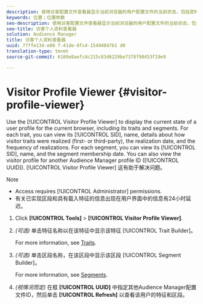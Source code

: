```yaml
---
description: 使用访客配置文件查看器显示当前浏览器的用户配置文件的当前状态，包括其特征和区段。对于每个特征，您可以查看其SID、名称、有关如何实现访客特征的详细信息(第一方或第三方)、实现日期和真实性。对于每个区段，您可以查看其SID、名称和区段成员关系日期。您还可以查看其他Audience Manager配置文件ID(UUID)的访客配置文件。访客配置文件查看器有助于进行疑难解答。
keywords: 位置；位置参数
seo-description: 使用访客配置文件查看器显示当前浏览器的用户配置文件的当前状态，包括其特征和区段。对于每个特征，您可以查看其SID、名称、有关如何实现访客特征的详细信息(第一方或第三方)、实现日期和真实性。对于每个区段，您可以查看其SID、名称和区段成员关系日期。您还可以查看其他Audience Manager配置文件ID(UUID)的访客配置文件。访客配置文件查看器有助于进行疑难解答。
seo-title: 访客个人资料查看器
solution: Audience Manager
title: 访客个人资料查看器
uuid: 77ffe134-e08 f-41de-8fc4-15494847b1 d0
translation-type: tm+mt
source-git-commit: 6169e8aefc4c215c83d6229be7378f90453f19e9

---
```



# Visitor Profile Viewer {#visitor-profile-viewer}

Use the [!UICONTROL Visitor Profile Viewer] to display the current state of a user profile for the current browser, including its traits and segments. For each trait, you can view its [!UICONTROL SID], name, details about how visitor traits were realized (first- or third-party), the realization date, and the frequency of realizations. For each segment, you can view its [!UICONTROL SID], name, and the segment membership date. You can also view the visitor profile for another Audience Manager profile ID ([!UICONTROL UUID]). [!UICONTROL Visitor Profile Viewer] 这有助于解决问题。

>[!NOTE]
>
>* Access requires [!UICONTROL Administrator] permissions.
>* 有关已实现区段和具有载入特征的信息出现在用户界面中的信息有24小时延迟。


<!-- 
Traits that are not part of a segment will not appear in the
<span class="wintitle"> Visitor Profile Viewer</span>.
-->

1. Click **[!UICONTROL Tools]** &gt; **[!UICONTROL Visitor Profile Viewer]**.

1. *(可选)* 单击特征名称以在该特征中显示该特征 [!UICONTROL Trait Builder]。

   For more information, see [Traits](../features/traits/trait-details-page.md).

1. *(可选)* 单击区段名称，在该区段中显示该区段 [!UICONTROL Segment Builder]。

   For more information, see [Segments](../features/segments/segments-purpose.md).

1. *(视情况而定)* 在框 **[!UICONTROL UUID]** 中指定其他Audience Manager配置文件ID，然后单击 **[!UICONTROL Refresh]** 以查看该用户的特征和区段。